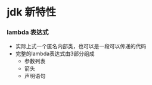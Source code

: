 # jdk 新特性

### lambda  表达式
- 实际上式一个匿名内部类，也可以是一段可以传递的代码
- 完整的lambda表达式由3部分组成
    - 参数列表
    - 箭头
    - 声明语句
